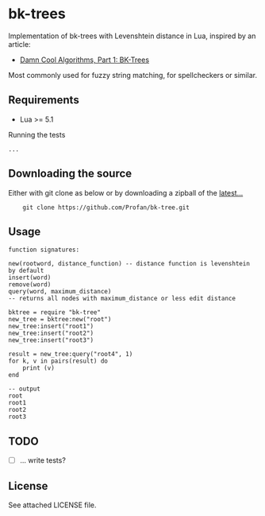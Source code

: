 bk-trees
=================================
Implementation of bk-trees with Levenshtein distance in Lua, inspired by an article:
* [Damn Cool Algorithms, Part 1: BK-Trees](http://blog.notdot.net/2007/4/Damn-Cool-Algorithms-Part-1-BK-Trees)

Most commonly used for fuzzy string matching, for spellcheckers or similar.

Requirements
------------

* Lua >= 5.1

Running the tests

	...

Downloading the source
------------
Either with git clone as below or by downloading a zipball of the [latest...](https://github.com/Profan/bk-tree/archive/master.zip)
		
		git clone https://github.com/Profan/bk-tree.git

Usage
------------

	function signatures:
	
	new(rootword, distance_function) -- distance function is levenshtein by default
	insert(word)
	remove(word)
	query(word, maximum_distance)
	-- returns all nodes with maximum_distance or less edit distance

	bktree = require "bk-tree"
	new_tree = bktree:new("root")
	new_tree:insert("root1")
	new_tree:insert("root2")
	new_tree:insert("root3")

	result = new_tree:query("root4", 1)
	for k, v in pairs(result) do
		print (v)
	end
	
	-- output
	root
	root1
	root2
	root3

TODO
------------

 - [ ] ... write tests?

License
------------
See attached LICENSE file.
